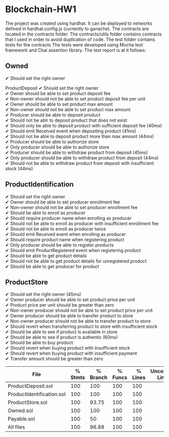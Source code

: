 # Blockchain-HW1
The project was created using hardhat. It can be deployed to networks defined in hardhat.config.js (currently to ganache).
The contracts are located in the contracts folder. The contracts/utils folder contains contracts that I used in order to avoid duplication of code.
The test folder contains tests for the contracts The tests were developed using Mocha test framework and Chai assertion library.
The test report is at it follows:
<h2>Owned</h2>
    ✔ Should set the right owner

ProductDeposit
    ✔ Should set the right owner <br/>
    ✔ Owner should be able to set product deposit fee <br/>
    ✔ Non-owner should not be able to set product deposit fee per unit <br/>
    ✔ Owner should be able to set product max amount <br/>
    ✔ Non-owner should not be able to set product max amount <br/>
    ✔ Producer should be able to deposit product <br/>
    ✔ Should not be ablr to deposit product that does not exist <br/>
    ✔ Should only be able to deposit product with sufficient deposit fee (40ms) <br/>
    ✔ Should emit Received event when depositing product (41ms) <br/>
    ✔ Should not be able to deposit product more than max amount (44ms) <br/>
    ✔ Producer should be able to authorize store <br/>
    ✔ Only producer should be able to authorize store <br/>
    ✔ Producer should be able to withdraw product from deposit (45ms) <br/>
    ✔ Only producer should be able to withdraw product from deposit (44ms) <br/>
    ✔ Should not be able to withdraw product from deposit with insufficient stock (44ms) <br/>

<h2>ProductIdentification</h2>
    ✔ Should set the right owner <br/>
    ✔ Owner should be able to set producer enrollment fee <br/>
    ✔ Non-owner should not be able to set producer enrollment fee <br/>
    ✔ Should be able to enroll as producer <br/>
    ✔ Should require producer name when enrolling as producer <br/>
    ✔ Should not be able to enroll as producer with insufficient enrollment fee <br/>
    ✔ Should not be able to enroll as producer twice <br/>
    ✔ Should emit Received event when enrolling as producer <br/>
    ✔ Should require product name when registering product <br/>
    ✔ Only producer should be able to register products <br/>
    ✔ Should emit ProductRegistered event when registering product <br/>
    ✔ Should be able to get product details <br/>
    ✔ Should not be able to get product details for unregistered product <br/>
    ✔ Should be able to get producer for product <br/>

<h2>ProductStore</h2>
    ✔ Should set the right owner (45ms) <br/>
    ✔ Owner producer should be able to set product price per unit <br/>
    ✔ Product price per unit should be greater than zero <br/>
    ✔ Non-owner producer should not be able to set product price per unit <br/>
    ✔ Owner producer should be able to transfer product to store <br/>
    ✔ Non-owner producer should not be able to transfer product to store <br/>
    ✔ Should revert when transferring product to store with insufficient stock <br/>
    ✔ Should be able to see if product is available in store <br/>
    ✔ Should be able to see if product is authentic (60ms) <br/>
    ✔ Should be able to buy product <br/>
    ✔ Should revert when buying product with insufficient stock <br/>
    ✔ Should revert when buying product with insufficient payment <br/>
    ✔ Transfer amount should be greater than zero <br/>

File                        |  % Stmts | % Branch |  % Funcs |  % Lines |Uncovered Lines |
----------------------------|----------|----------|----------|----------|----------------|
  ProductDeposit.sol        |      100 |      100 |      100 |      100 |                |
  ProductIdentification.sol |      100 |      100 |      100 |      100 |                |
  ProductStore.sol          |      100 |    93.75 |      100 |      100 |                |
  Owned.sol                 |      100 |      100 |      100 |      100 |                |
  Payable.sol               |      100 |       50 |      100 |      100 |                |
All files                   |      100 |    96.88 |      100 |      100 |                |
